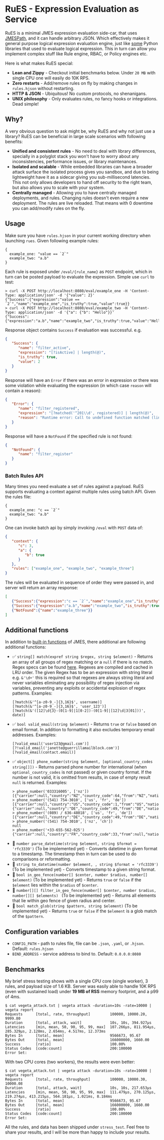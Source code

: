 # RuES - Expression Evaluation as Service 

RuES is a minimal JMES expression evaluation side-car, that uses [JMESPath](https://jmespath.org/), and it can handle 
arbitrary JSON. Which effectively makes it general purpose logical expression evaluation engine, just like 
[some](https://zerosteiner.github.io/rule-engine/) Python libraries that used to evaluate 
logical expression. This in turn can allow you implement complex stuff like Rule engine, 
RBAC, or Policy engines etc. 

Here is what makes RuES special:

 - **Lean and Zippy** - Checkout initial benchmarks below. Under `20 MB` with single CPU one will easily do 10K RPS. 
 - **Zero restarts** - Add/remove rules on fly by making changes in `rules.hjson` without restarting.
 - **HTTP & JSON** - Ubiquitous! No custom protocols, no shenanigans.
 - **UNIX philosophy** - Only evaluates rules, no fancy hooks or integrations. Dead simple!

## Why?

A very obvious question to ask might be, why RuES and why not just use a library? RuES can be beneficial in large 
scale scenarios with following benefits:

 - **Unified and consistent rules** - No need to deal with library differences, specially in a polyglot stack you
   won't have to worry about any inconsistencies, performance issues, or library maintenances.
 - **Isolated and scalable** - While embedded libraries can have a broader attack surface the isolated process
   gives you sandbox, and due to being lightweight have it as a sidecar giving you sub-millisecond latencies. 
   This not only allows developers to hand off security to the right team, but also allows you to scale 
   with your system.
 - **Centrally managed** - Allowing you to have centrally managed deployments, and rules. Changing rules doesn't
   even require a new deployment. The rules are live reloaded. That means with 0 downtime you can add/modify 
   rules on the fly. 

## Usage

Make sure you have `rules.hjson` in your current working directory when launching `rues`. Given following example
rules:

```hjson
{
  example_one: "value == `2`"
  example_two: "a.b"
}
```

Each rule is exposed under `/eval/{rule_name}` as `POST` endpoint, which in turn can be posted payload to evaluate
the expression. Simple use `curl` to test:

```
> curl -X POST http://localhost:8080/eval/example_one -H 'Content-Type: application/json' -d '{"value": 2}'
{"Success":{"expression":"value == `2`","name":"example_one","is_truthy":true,"value":true}}
> curl -X POST http://localhost:8080/eval/example_two -H 'Content-Type: application/json' -d '{"a": {"b": "Hello"}}'
{"Success":{"expression":"a.b","name":"example_two","is_truthy":true,"value":"Hello"}}
```

Response object contains `Success` if evaluation was successful. e.g.
```json
{
   "Success": {
      "name": "filter_active",
      "expression": "[?isActive] | length(@)",
      "is_truthy": true,
      "value": 2
   }
}
```

Response will have an `Error` if there was an error in expression or there was some violation while evaluating the 
expression (in which case `reason` will contain a reason):

```json
{
   "Error": {
      "name": "filter_registered",
      "expression": "[?matched('^201\\d', registered)] | length(@)",
      "reason": "Runtime error: Call to undefined function matched (line 0, column 9)\n[?matched('^201\\d', registered)] | length(@)\n         ^\n"
   }
}
```

Response will have a `NotFound` if the specified rule is not found:

```json
{
   "NotFound": {
      "name": "filter_register"
   }
}
```

### Batch Rules API 

Many times you need evaluate a set of rules against a payload. RuES supports evaluating a context against multiple 
rules using batch API. Given the rules file:

```hjson
{
  example_one: "c == `2`"
  example_two: "a.b"
}
```

One can invoke batch api by simply invoking `/eval` with `POST` data of:
```json
{
   "context": {
      "c": 3,
      "a": {
         "b": true
      } 
   },
   "rules": ["example_one", "example_two", "example_three"]
}
```

The rules will be evaluated in sequence of order they were passed in, and server will return an array response:

```json
[
   {"Success":{"expression":"c == `2`","name":"example_one","is_truthy":false,"value":false}},
   {"Success":{"expression":"a.b","name":"example_two","is_truthy":true,"value":true}},
   {"NotFound":{"name":"example_three"}}
]
```

## Additional functions

In addition to [built-in functions](https://jmespath.org/proposals/functions.html#built-in-functions) of JMES, there 
additional are following additional functions:

 - ✅ `string[] match(expref string $regex, string $element)` - Returns an array of all groups of regex matching 
   or a `null` if there is no match. Regex specs can be found [here](https://github.com/rust-lang/regex). 
   Regexes are compiled and cached in LRU order. The given Regex has to be an expression with string 
   literal e.g. `&'\d+'` this is required so that regexes are always string literal and never 
   variables eliminating any possibility of regex injection via variables, preventing any
   exploits or accidental explosion of regex patterns. Examples:
   ```jmes
   [?match(&'^[a-z0-9_-]{3,16}$', username)]
   [?match(&'^[a-z0-9_-]{3,16}$', 'user_123')]
   [?match(&'([12]\d{3}-(0[1-9]|1[0-2])-(0[1-9]|[12]\d|3[01]))', date)]
   ```
 - ✅ `bool valid_email(string $element)` - Returns `true` or `false` based on email format. In 
   addition to formatting it also excludes temporary email addresses. Examples:
   ```jmes
   [?valid_email('user123@gmail.com')]
   [?!valid_email('janette@guerrillamailblock.com')]
   [?valid_email(contact.email)]
   ```
 - ✅ `object[] phone_number(string $element, [optional_country_codes string[]])` - Returns parsed phone number for
   international (when `optional_country_codes` is not passed) or given country format. If the number is not valid, 
   it is omitted from results, in case of empty result `null` is returned. Examples:
   ```jmes
   > phone_number('033316005', ['nz'])
   [{"carrier":null,"country":"NZ","country_code":64,"from":"NZ","national":33316005,"national_zeros":0,"valid":true}]
   > phone_number('(541) 754-3010', ['us', 'fr', 'de'])
   [{"carrier":null,"country":"US","country_code":1,"from":"US","national":5417543010,"national_zeros":0,"valid":true},{"carrier":null,"country":"DE","country_code":49,"from":"DE","national":5417543010,"national_zeros":0,"valid":true}]
   > phone_number('(089) / 636-48018', ['us', 'fr', 'de'])
   [{"carrier":null,"country":"DE","country_code":49,"from":"DE","national":8963648018,"national_zeros":0,"valid":true}]
   > phone_number('(541) 754-3010', ['nz', 'ch'])
   null
   > phone_number('+33-655-562-025')
   {"carrier":null,"country":"FR","country_code":33,"from":null,"national":655562025,"national_zeros":0,"valid":true}
   ```
 - 🚧 `number parse_datetime(string $element, string $format = 'rfc3339')` (To be implemented yet) - Converts 
   datetime in given format to a timestamp. The timestamp then in turn can be used to 
   do comparisons or reformatting. 
 - 🚧 `string to_datetime(number $element, , string $format = 'rfc3339')` (To be implemented yet) - Converts
   timestamp to a given string format.
 - 🚧 `bool in_geo_fence(number[] $center, number $radius, number[] $element)` (To be implemented yet) - Returns `true`
   or `false` if the `$element` lies within the `$radius` of `$center`.
 - 🚧 `number[][] filter_in_geo_fence(number[] $center, number $radius, number[][] $elements) ` (To be implemented yet) - 
   Returns all elements that lie within geo fence of given radius and center.
 - 🚧 `bool match_glob(string $pattern, string $element)` (To be implemented yet) - Returns `true` or `false` 
   if the `$element` is a glob match of the `$pattern`.

## Configuration variables

 - `CONFIG_PATH` - path to rules file, file can be `.json`, `.yaml`, or `.hjson`. Default: `rules.hjson`
 - `BIND_ADDRESS` - service address to bind to. Default: `0.0.0.0:8080`

## Benchmarks

My brief stress testing shows with a single CPU core (single worker), 3 rules, and payload size of 1.6 KB. Server was 
easily able to handle 10K RPS (even with sustained load) under **19 MB of RSS** memory footprint, and a p99 of 4ms.

```
$ cat vegeta_attack.txt | vegeta attack -duration=10s -rate=10000 | vegeta report 
Requests      [total, rate, throughput]         100000, 10000.20, 9999.80
Duration      [total, attack, wait]             10s, 10s, 394.927µs
Latencies     [min, mean, 50, 90, 95, 99, max]  107.266µs, 811.954µs, 285.329µs, 2.128ms, 2.654ms, 4.517ms, 12.373ms
Bytes In      [total, mean]                     9566673, 95.67
Bytes Out     [total, mean]                     166000000, 1660.00
Success       [ratio]                           100.00%
Status Codes  [code:count]                      200:100000  
Error Set:
```

With two CPU cores (two workers), the results were even better:
```
$ cat vegeta_attack.txt | vegeta attack -duration=10s -rate=10000 | vegeta report
Requests      [total, rate, throughput]         100000, 10000.30, 10000.08
Duration      [total, attack, wait]             10s, 10s, 217.653µs
Latencies     [min, mean, 50, 90, 95, 99, max]  111.479µs, 270.125µs, 219.274µs, 413.215µs, 564.181µs, 1.021ms, 8.184ms
Bytes In      [total, mean]                     9566673, 95.67
Bytes Out     [total, mean]                     166000000, 1660.00
Success       [ratio]                           100.00%
Status Codes  [code:count]                      200:100000  
Error Set:
```

All the rules, and data has been shipped under `stress_test`. Feel free to share your results, and I will be more 
than happy to include your results.
